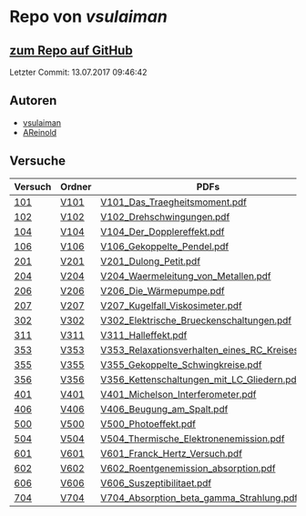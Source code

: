 # Repo von *vsulaiman*

## [zum Repo auf GitHub](https://github.com/vsulaiman/Praktikum)

Letzter Commit: 13.07.2017 09:46:42

## Autoren
- [vsulaiman](https://github.com/vsulaiman)
- [AReinold](https://github.com/AReinold)

## Versuche

|       Versuch       |                                Ordner                                |                                                                                                      PDFs                                                                                                      |
|---------------------|----------------------------------------------------------------------|----------------------------------------------------------------------------------------------------------------------------------------------------------------------------------------------------------------|
|[101](../versuch/101)|[V101](https://github.com/vsulaiman/Praktikum/tree/master/WS1617/V101)|[V101_Das_Traegheitsmoment.pdf](https://docs.google.com/viewer?url=https://raw.githubusercontent.com/vsulaiman/Praktikum/master/AP%20Protokolle/V101_Das_Traegheitsmoment.pdf)                                  |
|[102](../versuch/102)|[V102](https://github.com/vsulaiman/Praktikum/tree/master/WS1617/V102)|[V102_Drehschwingungen.pdf](https://docs.google.com/viewer?url=https://raw.githubusercontent.com/vsulaiman/Praktikum/master/AP%20Protokolle/V102_Drehschwingungen.pdf)                                          |
|[104](../versuch/104)|[V104](https://github.com/vsulaiman/Praktikum/tree/master/WS1617/V104)|[V104_Der_Dopplereffekt.pdf](https://docs.google.com/viewer?url=https://raw.githubusercontent.com/vsulaiman/Praktikum/master/AP%20Protokolle/V104_Der_Dopplereffekt.pdf)                                        |
|[106](../versuch/106)|[V106](https://github.com/vsulaiman/Praktikum/tree/master/WS1617/V106)|[V106_Gekoppelte_Pendel.pdf](https://docs.google.com/viewer?url=https://raw.githubusercontent.com/vsulaiman/Praktikum/master/AP%20Protokolle/V106_Gekoppelte_Pendel.pdf)                                        |
|[201](../versuch/201)|[V201](https://github.com/vsulaiman/Praktikum/tree/master/WS1617/V201)|[V201_Dulong_Petit.pdf](https://docs.google.com/viewer?url=https://raw.githubusercontent.com/vsulaiman/Praktikum/master/AP%20Protokolle/V201_Dulong_Petit.pdf)                                                  |
|[204](../versuch/204)|[V204](https://github.com/vsulaiman/Praktikum/tree/master/WS1617/V204)|[V204_Waermeleitung_von_Metallen.pdf](https://docs.google.com/viewer?url=https://raw.githubusercontent.com/vsulaiman/Praktikum/master/AP%20Protokolle/V204_Waermeleitung_von_Metallen.pdf)                      |
|[206](../versuch/206)|[V206](https://github.com/vsulaiman/Praktikum/tree/master/WS1617/V206)|[V206_Die_Wärmepumpe.pdf](https://docs.google.com/viewer?url=https://raw.githubusercontent.com/vsulaiman/Praktikum/master/AP%20Protokolle/V206_Die_W%C3%A4rmepumpe.pdf)                                         |
|[207](../versuch/207)|[V207](https://github.com/vsulaiman/Praktikum/tree/master/WS1617/V207)|[V207_Kugelfall_Viskosimeter.pdf](https://docs.google.com/viewer?url=https://raw.githubusercontent.com/vsulaiman/Praktikum/master/AP%20Protokolle/V207_Kugelfall_Viskosimeter.pdf)                              |
|[302](../versuch/302)|[V302](https://github.com/vsulaiman/Praktikum/tree/master/WS1617/V302)|[V302_Elektrische_Brueckenschaltungen.pdf](https://docs.google.com/viewer?url=https://raw.githubusercontent.com/vsulaiman/Praktikum/master/AP%20Protokolle/V302_Elektrische_Brueckenschaltungen.pdf)            |
|[311](../versuch/311)|[V311](https://github.com/vsulaiman/Praktikum/tree/master/WS1617/V311)|[V311_Halleffekt.pdf](https://docs.google.com/viewer?url=https://raw.githubusercontent.com/vsulaiman/Praktikum/master/AP%20Protokolle/V311_Halleffekt.pdf)                                                      |
|[353](../versuch/353)|[V353](https://github.com/vsulaiman/Praktikum/tree/master/WS1617/V353)|[V353_Relaxationsverhalten_eines_RC_Kreises.pdf](https://docs.google.com/viewer?url=https://raw.githubusercontent.com/vsulaiman/Praktikum/master/AP%20Protokolle/V353_Relaxationsverhalten_eines_RC_Kreises.pdf)|
|[355](../versuch/355)|[V355](https://github.com/vsulaiman/Praktikum/tree/master/WS1617/V355)|[V355_Gekoppelte_Schwingkreise.pdf](https://docs.google.com/viewer?url=https://raw.githubusercontent.com/vsulaiman/Praktikum/master/AP%20Protokolle/V355_Gekoppelte_Schwingkreise.pdf)                          |
|[356](../versuch/356)|[V356](https://github.com/vsulaiman/Praktikum/tree/master/WS1617/V356)|[V356_Kettenschaltungen_mit_LC_Gliedern.pdf](https://docs.google.com/viewer?url=https://raw.githubusercontent.com/vsulaiman/Praktikum/master/AP%20Protokolle/V356_Kettenschaltungen_mit_LC_Gliedern.pdf)        |
|[401](../versuch/401)|[V401](https://github.com/vsulaiman/Praktikum/tree/master/SS17/V401)  |[V401_Michelson_Interferometer.pdf](https://docs.google.com/viewer?url=https://raw.githubusercontent.com/vsulaiman/Praktikum/master/AP%20Protokolle/V401_Michelson_Interferometer.pdf)                          |
|[406](../versuch/406)|[V406](https://github.com/vsulaiman/Praktikum/tree/master/SS17/V406)  |[V406_Beugung_am_Spalt.pdf](https://docs.google.com/viewer?url=https://raw.githubusercontent.com/vsulaiman/Praktikum/master/AP%20Protokolle/V406_Beugung_am_Spalt.pdf)                                          |
|[500](../versuch/500)|[V500](https://github.com/vsulaiman/Praktikum/tree/master/SS17/V500)  |[V500_Photoeffekt.pdf](https://docs.google.com/viewer?url=https://raw.githubusercontent.com/vsulaiman/Praktikum/master/AP%20Protokolle/V500_Photoeffekt.pdf)                                                    |
|[504](../versuch/504)|[V504](https://github.com/vsulaiman/Praktikum/tree/master/SS17/V504)  |[V504_Thermische_Elektronenemission.pdf](https://docs.google.com/viewer?url=https://raw.githubusercontent.com/vsulaiman/Praktikum/master/AP%20Protokolle/V504_Thermische_Elektronenemission.pdf)                |
|[601](../versuch/601)|[V601](https://github.com/vsulaiman/Praktikum/tree/master/SS17/V601)  |[V601_Franck_Hertz_Versuch.pdf](https://docs.google.com/viewer?url=https://raw.githubusercontent.com/vsulaiman/Praktikum/master/AP%20Protokolle/V601_Franck_Hertz_Versuch.pdf)                                  |
|[602](../versuch/602)|[V602](https://github.com/vsulaiman/Praktikum/tree/master/SS17/V602)  |[V602_Roentgenemission_absorption.pdf](https://docs.google.com/viewer?url=https://raw.githubusercontent.com/vsulaiman/Praktikum/master/AP%20Protokolle/V602_Roentgenemission_absorption.pdf)                    |
|[606](../versuch/606)|[V606](https://github.com/vsulaiman/Praktikum/tree/master/SS17/V606)  |[V606_Suszeptibilitaet.pdf](https://docs.google.com/viewer?url=https://raw.githubusercontent.com/vsulaiman/Praktikum/master/AP%20Protokolle/V606_Suszeptibilitaet.pdf)                                          |
|[704](../versuch/704)|[V704](https://github.com/vsulaiman/Praktikum/tree/master/SS17/V704)  |[V704_Absorption_beta_gamma_Strahlung.pdf](https://docs.google.com/viewer?url=https://raw.githubusercontent.com/vsulaiman/Praktikum/master/AP%20Protokolle/V704_Absorption_beta_gamma_Strahlung.pdf)            |
